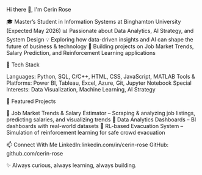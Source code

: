 Hi there 👋, I'm Cerin Rose

🎓 Master’s Student in Information Systems at Binghamton University (Expected May 2026)
📊 Passionate about Data Analytics, AI Strategy, and System Design
💡 Exploring how data-driven insights and AI can shape the future of business & technology
🚀 Building projects on Job Market Trends, Salary Prediction, and Reinforcement Learning applications

🔧 Tech Stack

Languages: Python, SQL, C/C++, HTML, CSS, JavaScript, MATLAB
Tools & Platforms: Power BI, Tableau, Excel, Azure, Git, Jupyter Notebook
Special Interests: Data Visualization, Machine Learning, AI Strategy

🌟 Featured Projects

📌 Job Market Trends & Salary Estimator
 – Scraping & analyzing job listings, predicting salaries, and visualizing trends
📌 Data Analytics Dashboards
 – BI dashboards with real-world datasets
📌 RL-based Evacuation System
 – Simulation of reinforcement learning for safe crowd evacuation

📫 Connect With Me
LinkedIn:linkedin.com/in/cerin-rose 
GitHub: github.com/cerin-rose

✨ Always curious, always learning, always building.
